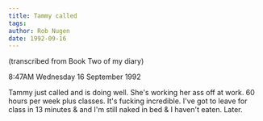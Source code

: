 ```yaml
---
title: Tammy called
tags: 
author: Rob Nugen
date: 1992-09-16
---
```


<p class=note>(transcribed from Book Two of my diary)

<p class=date>8:47AM Wednesday 16 September 1992</p>

<p>Tammy just called and is doing well.  She's working her ass off at work.  60 hours per week plus classes.  It's fucking incredible.  I've got to
leave for class in 13 minutes &amp; and I'm still naked in bed &amp; I haven't eaten.  Later.</p>

